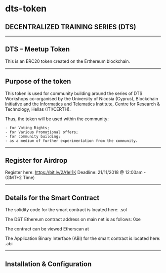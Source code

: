 # dts-token

DECENTRALIZED TRAINING SERIES (DTS)
-----------------------------------------

--------
DTS – Meetup Token 
--------

This is an ERC20 token created on the Erthereum blockchain. 

--------
Purpose of the token
--------

This token is used for community building around the series of DTS Workshops co-organised by the University of Nicosia (Cyprus), Blockchain Initiative and the Informatics and Telematics Institute, Centre for Research & Technology, Hellas (ITI/CERTH).

Thus, the token will be used within the community:

	- for Voting Rights;
	- for Various Promotional offers;
	- for community building;
	- as a medium of further experimentation from the community.
	
--------
Register for Airdrop
--------

Register here: https://bit.ly/2A1eI1K
Deadline: 21/11/2018 @ 12:00am - (GMT+2 Time)

--------
Details for the Smart Contract
--------

The solidity code for the smart contract is located here:
<filename>.sol

The DST Ethereum contract address on main net is as follows:
0xe<DevOP Ethereum Address>

The contract can be viewed Etherscan at <etherscan link here>

The Application Binary Interface (ABI) for the smart contract is located here: <filename>.abi

--------
Installation & Configuration
--------
  
